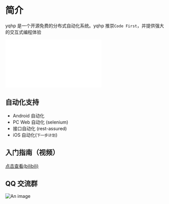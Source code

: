 # 简介

yqhp 是一个开源免费的分布式自动化系统。yqhp 推崇`Code First`，并提供强大的交互式编程体验

<iframe src="//player.bilibili.com/player.html?bvid=BV1V14y1Q7Pd&page=1" scrolling="no" border="0" frameborder="no" framespacing="0" allowfullscreen="true"> </iframe>

## 自动化支持

- Android 自动化
- PC Web 自动化 (selenium)
- 接口自动化 (rest-assured)
- iOS 自动化(`下一步计划`)

## 入门指南（视频）

[点击查看(bilibili)](https://www.bilibili.com/list/435301370?sid=3463608&desc=1&oid=784557369&bvid=BV1V14y1Q7Pd)

## QQ 交流群

![An image](/yqhp-qq-qun.jpg)
